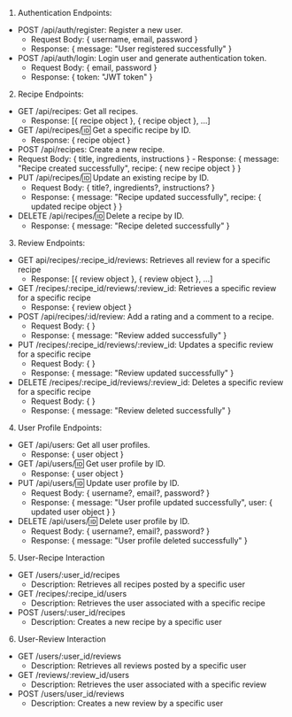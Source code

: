 1. Authentication Endpoints:
- POST /api/auth/register: Register a new user.
    - Request Body: { username, email, password }
    - Response: { message: "User registered successfully" }
- POST /api/auth/login: Login user and generate authentication token.
    - Request Body: { email, password }
    - Response: { token: "JWT token" }
2. Recipe Endpoints:
- GET /api/recipes: Get all recipes.
    - Response: [{ recipe object }, { recipe object }, ...]
- GET /api/recipes/:id: Get a specific recipe by ID.
    - Response: { recipe object }
- POST /api/recipes: Create a new recipe.
-    Request Body: { title, ingredients, instructions }
    - Response: { message: "Recipe created successfully", recipe: { new recipe object } }
- PUT /api/recipes/:id: Update an existing recipe by ID.
    - Request Body: { title?, ingredients?, instructions? }
    - Response: { message: "Recipe updated successfully", recipe: { updated recipe object } }
- DELETE /api/recipes/:id: Delete a recipe by ID.
    - Response: { message: "Recipe deleted successfully" }
3. Review Endpoints:
- GET api/recipes/:recipe_id/reviews: Retrieves all review for a specific recipe
    - Response: [{ review object }, { review object }, ...]
- GET /recipes/:recipe_id/reviews/:review_id: Retrieves a specific review for a specific recipe
    - Response: { review object }
- POST /api/recipes/:id/review: Add a rating and a comment to a recipe.
    - Request Body: {  }
    - Response: { message: "Review added successfully" }
- PUT /recipes/:recipe_id/reviews/:review_id: Updates a specific review for a specific recipe
    - Request Body: {  }
    - Response: { message: "Review updated successfully" }
- DELETE /recipes/:recipe_id/reviews/:review_id: Deletes a specific review for a specific recipe
    - Request Body: {  }
    - Response: { message: "Review deleted successfully" }
4. User Profile Endpoints:
- GET /api/users: Get all user profiles.
    - Response: { user object }
- GET /api/users/:id: Get user profile by ID.
    - Response: { user object }
- PUT /api/users/:id: Update user profile by ID.
    - Request Body: { username?, email?, password? }
    - Response: { message: "User profile updated successfully", user: { updated user object } }
- DELETE /api/users/:id: Delete user profile by ID.
    - Request Body: { username?, email?, password? }
    - Response: { message: "User profile deleted successfully" }
5. User-Recipe Interaction
- GET /users/:user_id/recipes
    - Description: Retrieves all recipes posted by a specific user
- GET /recipes/:recipe_id/users
  - Description: Retrieves the user associated with a specific recipe
- POST /users/:user_id/recipes
  - Description: Creates a new recipe by a specific user
6. User-Review Interaction
- GET /users/:user_id/reviews
    - Description: Retrieves all reviews posted by a specific user
- GET /reviews/:review_id/users
    - Description: Retrieves the user associated with a specific review
- POST /users/user_id/reviews
    - Description: Creates a new review by a specific user
